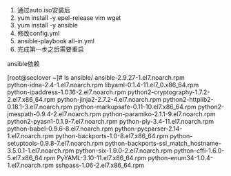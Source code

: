 1. 通过auto.iso安装后
2. yum install -y epel-release vim wget
3. yum install -y ansible
4. 修改config.yml 
5. ansible-playbook all-in.yml
6. 完成第一步之后需要重启

ansible依赖

[root@seclover ~]# ls ansible/
ansible-2.9.27-1.el7.noarch.rpm                               
python-idna-2.4-1.el7.noarch.rpm
libyaml-0.1.4-11.el7_0.x86_64.rpm                             
python-ipaddress-1.0.16-2.el7.noarch.rpm
python2-cryptography-1.7.2-2.el7.x86_64.rpm                   python-jinja2-2.7.2-4.el7.noarch.rpm
python2-httplib2-0.18.1-3.el7.noarch.rpm                      python-markupsafe-0.11-10.el7.x86_64.rpm
python2-jmespath-0.9.4-2.el7.noarch.rpm                       python-paramiko-2.1.1-9.el7.noarch.rpm
python2-pyasn1-0.1.9-7.el7.noarch.rpm                         python-ply-3.4-11.el7.noarch.rpm
python-babel-0.9.6-8.el7.noarch.rpm                           python-pycparser-2.14-1.el7.noarch.rpm
python-backports-1.0-8.el7.x86_64.rpm                         python-setuptools-0.9.8-7.el7.noarch.rpm
python-backports-ssl_match_hostname-3.5.0.1-1.el7.noarch.rpm  python-six-1.9.0-2.el7.noarch.rpm
python-cffi-1.6.0-5.el7.x86_64.rpm                            PyYAML-3.10-11.el7.x86_64.rpm
python-enum34-1.0.4-1.el7.noarch.rpm                          sshpass-1.06-2.el7.x86_64.rpm



